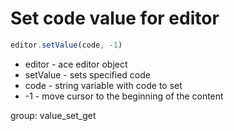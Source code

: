 # Set code value for editor

```javascript
editor.setValue(code, -1)
```

- editor - ace editor object
- setValue - sets specified code
- code - string variable with code to set
- -1 - move cursor to the beginning of the content

group: value_set_get
